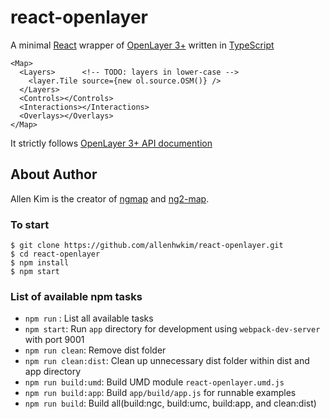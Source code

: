 # react-openlayer

A minimal [React](https://facebook.github.io/react/) 
wrapper of [OpenLayer 3+](https://openlayers.org/)
written in [TypeScript](https://www.typescriptlang.org/)

```
<Map>
  <Layers>      <!-- TODO: layers in lower-case -->
    <layer.Tile source={new ol.source.OSM()} />
  </Layers>
  <Controls></Controls>
  <Interactions></Interactions>
  <Overlays></Overlays>
</Map>
```

It strictly follows [OpenLayer 3+ API documention](https://openlayers.org/en/latest/apidoc/)

## About Author
Allen Kim is the creator of [ngmap](https://github.com/allenhwkim/angularjs-google-maps) and
[ng2-map](https://github.com/ng2-ui/ng2-map).

### To start

    $ git clone https://github.com/allenhwkim/react-openlayer.git
    $ cd react-openlayer
    $ npm install
    $ npm start

### List of available npm tasks

  * `npm run` : List all available tasks
  * `npm start`: Run `app` directory for development using `webpack-dev-server` with port 9001
  * `npm run clean`: Remove dist folder
  * `npm run clean:dist`: Clean up unnecessary dist folder within dist and app directory
  * `npm run build:umd`: Build UMD module `react-openlayer.umd.js`
  * `npm run build:app`: Build `app/build/app.js` for runnable examples
  * `npm run build`: Build all(build:ngc, build:umc, build:app, and clean:dist)
